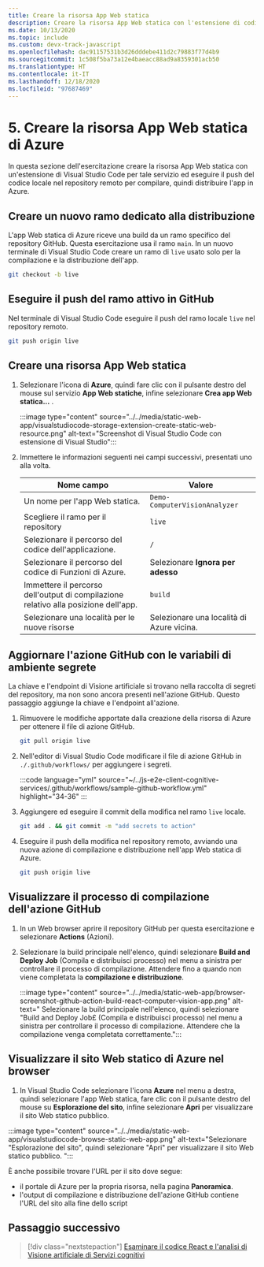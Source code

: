 ```yaml
---
title: Creare la risorsa App Web statica
description: Creare la risorsa App Web statica con l'estensione di codice di Visual Studio Code per tale servizio.
ms.date: 10/13/2020
ms.topic: include
ms.custom: devx-track-javascript
ms.openlocfilehash: dac91157531b3d26dddebe411d2c79883f77d4b9
ms.sourcegitcommit: 1c508f5ba73a12e4baeacc88ad9a8359301acb50
ms.translationtype: HT
ms.contentlocale: it-IT
ms.lasthandoff: 12/18/2020
ms.locfileid: "97687469"
---
```

# <a name="5-create-azure-static-web-app-resource"></a>5. Creare la risorsa App Web statica di Azure

In questa sezione dell'esercitazione creare la risorsa App Web statica con un'estensione di Visual Studio Code per tale servizio ed eseguire il push del codice locale nel repository remoto per compilare, quindi distribuire l'app in Azure.

## <a name="create-a-new-branch-dedicated-to-deployment"></a>Creare un nuovo ramo dedicato alla distribuzione

L'app Web statica di Azure riceve una build da un ramo specifico del repository GitHub. Questa esercitazione usa il ramo `main`. In un nuovo terminale di Visual Studio Code creare un ramo di `live` usato solo per la compilazione e la distribuzione dell'app.

```bash
git checkout -b live
```

## <a name="push-the-live-branch-to-github"></a>Eseguire il push del ramo attivo in GitHub

Nel terminale di Visual Studio Code eseguire il push del ramo locale `live` nel repository remoto.

```bash
git push origin live
```

## <a name="create-a-static-web-app-resource"></a>Creare una risorsa App Web statica

1. Selezionare l'icona di **Azure**, quindi fare clic con il pulsante destro del mouse sul servizio **App Web statiche**, infine selezionare **Crea app Web statica...** . 

    :::image type="content" source="../../media/static-web-app/visualstudiocode-storage-extension-create-static-web-resource.png" alt-text="Screenshot di Visual Studio Code con estensione di Visual Studio":::

1. Immettere le informazioni seguenti nei campi successivi, presentati uno alla volta. 

    |Nome campo| Valore|
    |--|--|
    |Un nome per l'app Web statica.|`Demo-ComputerVisionAnalyzer`|
    |Scegliere il ramo per il repository|`live`| 
    |Selezionare il percorso del codice dell'applicazione.|`/`|
    |Selezionare il percorso del codice di Funzioni di Azure.|Selezionare **Ignora per adesso**|
    |Immettere il percorso dell'output di compilazione relativo alla posizione dell'app.|`build`|
    |Selezionare una località per le nuove risorse|Selezionare una località di Azure vicina.|

## <a name="update-the-github-action-with-secret-environment-variables"></a>Aggiornare l'azione GitHub con le variabili di ambiente segrete

La chiave e l'endpoint di Visione artificiale si trovano nella raccolta di segreti del repository, ma non sono ancora presenti nell'azione GitHub. Questo passaggio aggiunge la chiave e l'endpoint all'azione.

1. Rimuovere le modifiche apportate dalla creazione della risorsa di Azure per ottenere il file di azione GitHub.

    ```bash
    git pull origin live
    ```

1. Nell'editor di Visual Studio Code modificare il file di azione GitHub in `./.github/workflows/` per aggiungere i segreti. 

    :::code language="yml" source="~/../js-e2e-client-cognitive-services/.github/workflows/sample-github-workflow.yml" highlight="34-36" :::

    
1. Aggiungere ed eseguire il commit della modifica nel ramo `live` locale.

    ```bash
    git add . && git commit -m "add secrets to action"
    ```

1. Eseguire il push della modifica nel repository remoto, avviando una nuova azione di compilazione e distribuzione nell'app Web statica di Azure.

    ```bash
    git push origin live
    ```

## <a name="view-the-github-action-build-process"></a>Visualizzare il processo di compilazione dell'azione GitHub

1. In un Web browser aprire il repository GitHub per questa esercitazione e selezionare **Actions** (Azioni). 

1. Selezionare la build principale nell'elenco, quindi selezionare **Build and Deploy Job** (Compila e distribuisci processo) nel menu a sinistra per controllare il processo di compilazione. Attendere fino a quando non viene completata la **compilazione e distribuzione**.

    :::image type="content" source="../../media/static-web-app/browser-screenshot-github-action-build-react-computer-vision-app.png" alt-text=" Selezionare la build principale nell'elenco, quindi selezionare &quot;Build and Deploy Job£ (Compila e distribuisci processo) nel menu a sinistra per controllare il processo di compilazione. Attendere che la compilazione venga completata correttamente.":::

## <a name="view-azure-static-web-site-in-browser"></a>Visualizzare il sito Web statico di Azure nel browser

1. In Visual Studio Code selezionare l'icona **Azure** nel menu a destra, quindi selezionare l'app Web statica, fare clic con il pulsante destro del mouse su **Esplorazione del sito**, infine selezionare **Apri** per visualizzare il sito Web statico pubblico. 

:::image type="content" source="../../media/static-web-app/visualstudiocode-browse-static-web-app.png" alt-text="Selezionare &quot;Esplorazione del sito&quot;, quindi selezionare &quot;Apri&quot; per visualizzare il sito Web statico pubblico. ":::

È anche possibile trovare l'URL per il sito dove segue:
* il portale di Azure per la propria risorsa, nella pagina **Panoramica**.
* l'output di compilazione e distribuzione dell'azione GitHub contiene l'URL del sito alla fine dello script 

## <a name="next-step"></a>Passaggio successivo

> [!div class="nextstepaction"]
> [Esaminare il codice React e l'analisi di Visione artificiale di Servizi cognitivi](add-computer-vision-react-app.md)